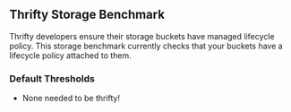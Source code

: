 ## Thrifty Storage Benchmark

Thrifty developers ensure their storage buckets have managed lifecycle policy. This
storage benchmark currently checks that your buckets have a lifecycle policy
attached to them.

### Default Thresholds

- None needed to be thrifty!
